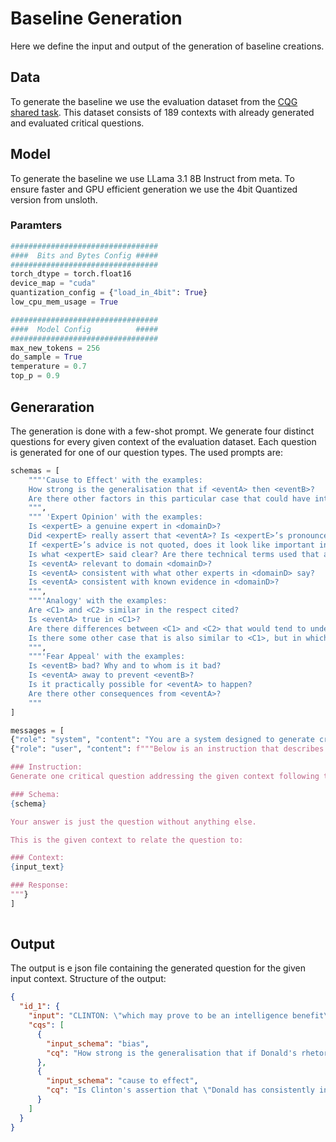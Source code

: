 # Baseline Generation
Here we define the input and output of the generation of baseline creations.

## Data
To generate the baseline we use the evaluation dataset from the [CQG shared task](https://hitz-zentroa.github.io/shared-task-critical-questions-generation/). 
This dataset consists of 189 contexts with already generated and evaluated critical questions. 

## Model 
To generate the baseline we use LLama 3.1 8B Instruct from meta. To ensure faster and GPU efficient generation we use 
the 4bit Quantized version from unsloth. 

### Paramters
```python
#################################
####  Bits and Bytes Config #####
#################################
torch_dtype = torch.float16
device_map = "cuda"
quantization_config = {"load_in_4bit": True}
low_cpu_mem_usage = True

#################################
####  Model Config          #####
#################################
max_new_tokens = 256
do_sample = True
temperature = 0.7
top_p = 0.9

```
## Generaration
The generation is done with a few-shot prompt. We generate four distinct questions for every given context of the evaluation dataset. 
Each question is generated for one of our question types. 
The used prompts are:
```` python
schemas = [
    """'Cause to Effect' with the examples:
    How strong is the generalisation that if <eventA> then <eventB>?
    Are there other factors in this particular case that could have interfered with the event of‘<eventB>’?
    """,
    """ 'Expert Opinion' with the examples:
    Is <expertE> a genuine expert in <domainD>?
    Did <expertE> really assert that <eventA>? Is <expertE>’s pronouncement directly quoted? If not, is a reference to the original source given? Can it be checked?
    If <expertE>’s advice is not quoted, does it look like important information or qualifications may have been left out?
    Is what <expertE> said clear? Are there technical terms used that are not explained clearly?
    Is <eventA> relevant to domain <domainD>?
    Is <eventA> consistent with what other experts in <domainD> say?
    Is <eventA> consistent with known evidence in <domainD>?
    """,
    """'Analogy' with the examples:
    Are <C1> and <C2> similar in the respect cited?
    Is <eventA> true in <C1>?
    Are there differences between <C1> and <C2> that would tend to undermine the force of the similarity cited?
    Is there some other case that is also similar to <C1>, but in which <eventA> is false?
    """,
    """'Fear Appeal' with the examples:
    Is <eventB> bad? Why and to whom is it bad?
    Is <eventA> away to prevent <eventB>?
    Is it practically possible for <eventA> to happen?
    Are there other consequences from <eventA>?
    """
]

messages = [
{"role": "system", "content": "You are a system designed to generate critical questions for a given argumentative context."},
{"role": "user", "content": f"""Below is an instruction that describes a task, paired with an input that provides further context. Write a response that appropriately completes the request.

### Instruction:
Generate one critical question addressing the given context following the schema:

### Schema:
{schema}

Your answer is just the question without anything else.

This is the given context to relate the question to:

### Context:
{input_text}

### Response:
"""}   
]
   
````

## Output
The output is e json file containing the generated question for the given input context. 
Structure of the output:
```json
{
  "id_1": {
    "input": "CLINTON: \"which may prove to be an intelligence benefit\nwe've got to do everything we can to vacuum up intelligence from Europe, from the Middle East\nThat means we've got to work more closely with our allies, and that's something that Donald has been very dismissive of\nWe're working with NATO, the longest military alliance in the history of the world, to really turn our attention to terrorism\nWe're working with our friends in the Middle East, many of which, as you know, are Muslim majority nations\nDonald has consistently insulted Muslims abroad, Muslims at home, when we need to be cooperating with Muslim nations and with the American Muslim community\nThey're on the front lines\nThey can provide information to us that we might not get anywhere else\nThey need to have close working cooperation with law enforcement in these communities, not be alienated and pushed away as some of Donald's rhetoric, unfortunately, has led to\"",
    "cqs": [
      {
        "input_schema": "bias",
        "cq": "How strong is the generalisation that if Donald's rhetoric towards Muslim nations and communities is dismissive and alienating, then the ability to gather intelligence from these communities is compromised?"
      },
      {
        "input_schema": "cause to effect",
        "cq": "Is Clinton's assertion that \"Donald has consistently insulted Muslims abroad, Muslims at home\" supported by a clear and direct quote from Donald Trump, or is it based on a subjective interpretation of his rhetoric?"
      }
    ]
  }
}
```